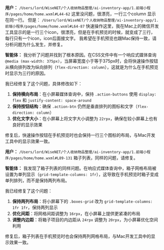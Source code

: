 **用户：** 
`/Users/lord/WiseNET/个人收纳物品整理/ai-inventory-app/1.前端小程序/pages/home/home.wxml#L44-62`  这里没问题，很漂亮，一行三个column 显示在同一行。 
 但是： `/Users/lord/WiseNET/个人收纳物品整理/ai-inventory-app/1.前端小程序/pages/home/home.wxml#L64-87`  快速操作这里，我在Mac上的微信开发工具显示的是一行三个icon，很漂亮，但是在手机预览的时候，就变成了三行，每行只有一个icon，icon后面接文字。 
 我希望在手机预览也跟Mac保持一致，请分析问题为什么发生，并修复。

**智能体：** 
我分析了问题并找到了根本原因。在CSS文件中有一个响应式媒体查询 `@media (max-width: 375px)`，当屏幕宽度小于等于375px时，会将快速操作按钮从横向排列改为纵向排列（`flex-direction: column`），这就是为什么在手机预览时显示为三行的原因。

我已经修复了这个问题，具体修改如下：

1. **保持横向布局**：在小屏幕媒体查询中，保持 `.action-buttons` 使用 `display: flex` 和 `justify-content: space-around`
2. **保持按钮结构**：确保 `.action-btn` 仍然是垂直排列的图标和文字（`flex-direction: column`）
3. **优化文字大小**：在小屏幕上将文字大小调整为 `22rpx`，确保在较小屏幕上也有良好的显示效果

修复后，快速操作按钮在手机预览时也会保持一行三个图标的布局，与Mac开发工具中的显示效果一致。

**用户：** 
`/Users/lord/WiseNET/个人收纳物品整理/ai-inventory-app/1.前端小程序/pages/home/home.wxml#L89-131` 箱子列表，同样的问题，请修复。

**智能体：** 
我发现了箱子列表的同样问题。在响应式媒体查询中，箱子网格布局被设置为单列显示（`grid-template-columns: 1fr`），这导致在手机预览时箱子变成单列排列，而不是保持两列布局。

我已经修复了这个问题：

1. **保持两列布局**：将小屏幕下的 `.boxes-grid` 改为 `grid-template-columns: 1fr 1fr`，保持两列显示
2. **优化间距**：将网格间距调整为 `16rpx`，在小屏幕上提供更紧凑的布局
3. **调整内边距**：将箱子项目的内边距从 `24rpx` 调整为 `20rpx`，为小屏幕优化空间利用

修复后，箱子列表在手机预览时也会保持两列网格布局，与Mac开发工具中的显示效果一致。